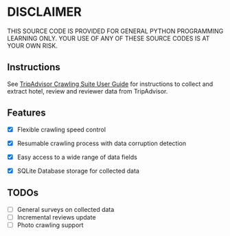 # DISCLAIMER

THIS SOURCE CODE IS PROVIDED FOR GENERAL PYTHON PROGRAMMING LEARNING ONLY. YOUR USE OF ANY OF THESE SOURCE CODES IS AT YOUR OWN RISK.

## Instructions

See [
TripAdvisor Crawling Suite User Guide](TripAdvisor%20Crawling%20Suite%20User%20Guide.ipynb) for instructions to collect and extract hotel, review and reviewer data from TripAdvisor.

## Features

- [x] Flexible crawling speed control
- [x] Resumable crawling process with data corruption detection
- [x] Easy access to a wide range of data fields
- [x] SQLite Database storage for collected data


## TODOs

- [ ] General surveys on collected data
- [ ] Incremental reviews update
- [ ] Photo crawling support
